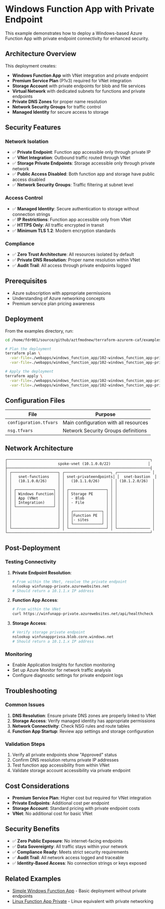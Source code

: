 # Windows Function App with Private Endpoint

This example demonstrates how to deploy a Windows-based Azure Function App with private endpoint connectivity for enhanced security.

## Architecture Overview

This deployment creates:

- **Windows Function App** with VNet integration and private endpoint
- **Premium Service Plan** (P1v3) required for VNet integration
- **Storage Account** with private endpoints for blob and file services
- **Virtual Network** with dedicated subnets for functions and private endpoints
- **Private DNS Zones** for proper name resolution
- **Network Security Groups** for traffic control
- **Managed Identity** for secure access to storage

## Security Features

### Network Isolation
- ✅ **Private Endpoint**: Function app accessible only through private IP
- ✅ **VNet Integration**: Outbound traffic routed through VNet
- ✅ **Storage Private Endpoints**: Storage accessible only through private network
- ✅ **Public Access Disabled**: Both function app and storage have public access disabled
- ✅ **Network Security Groups**: Traffic filtering at subnet level

### Access Control
- ✅ **Managed Identity**: Secure authentication to storage without connection strings
- ✅ **IP Restrictions**: Function app accessible only from VNet
- ✅ **HTTPS Only**: All traffic encrypted in transit
- ✅ **Minimum TLS 1.2**: Modern encryption standards

### Compliance
- ✅ **Zero Trust Architecture**: All resources isolated by default
- ✅ **Private DNS Resolution**: Proper name resolution within VNet
- ✅ **Audit Trail**: All access through private endpoints logged

## Prerequisites

- Azure subscription with appropriate permissions
- Understanding of Azure networking concepts
- Premium service plan pricing awareness

## Deployment

From the examples directory, run:

```bash
cd /home/fdr001/source/github/aztfmodnew/terraform-azurerm-caf/examples

# Plan the deployment
terraform plan \
  -var-file=./webapps/windows_function_app/102-windows_function_app-private/configuration.tfvars \
  -var-file=./webapps/windows_function_app/102-windows_function_app-private/nsg.tfvars

# Apply the deployment
terraform apply \
  -var-file=./webapps/windows_function_app/102-windows_function_app-private/configuration.tfvars \
  -var-file=./webapps/windows_function_app/102-windows_function_app-private/nsg.tfvars
```

## Configuration Files

| File | Purpose |
|------|---------|
| `configuration.tfvars` | Main configuration with all resources |
| `nsg.tfvars` | Network Security Groups definitions |

## Network Architecture

```
┌─────────────────────────────────────────────────────────────────┐
│                       spoke-vnet (10.1.0.0/22)                 │
├─────────────────────────────────────────────────────────────────┤
│ ┌─────────────────────┐ ┌─────────────────────┐ ┌─────────────── │
│ │   snet-functions    │ │ snet-privateendpoints│ │  snet-bastion  │
│ │   (10.1.0.0/26)     │ │   (10.1.1.0/26)     │ │ (10.1.2.0/26)  │
│ │                     │ │                     │ │                │
│ │ ┌─────────────────┐ │ │ ┌─────────────────┐ │ │                │
│ │ │ Windows Function│ │ │ │ Storage PE      │ │ │                │
│ │ │ App (VNet       │ │ │ │ - Blob          │ │ │                │
│ │ │ Integration)    │ │ │ │ - File          │ │ │                │
│ │ └─────────────────┘ │ │ │                 │ │ │                │
│ │                     │ │ │ ┌─────────────┐ │ │ │                │
│ │                     │ │ │ │Function PE  │ │ │ │                │
│ │                     │ │ │ │- sites      │ │ │ │                │
│ │                     │ │ │ └─────────────┘ │ │ │                │
│ └─────────────────────┘ │ └─────────────────┘ │ └─────────────── │
└─────────────────────────────────────────────────────────────────┘
```

## Post-Deployment

### Testing Connectivity

1. **Private Endpoint Resolution**:
   ```bash
   # From within the VNet, resolve the private endpoint
   nslookup winfunapp-private.azurewebsites.net
   # Should return a 10.1.1.x IP address
   ```

2. **Function App Access**:
   ```bash
   # From within the VNet
   curl https://winfunapp-private.azurewebsites.net/api/healthcheck
   ```

3. **Storage Access**:
   ```bash
   # Verify storage private endpoint
   nslookup winfunappprivsa.blob.core.windows.net
   # Should return a 10.1.1.x IP address
   ```

### Monitoring

- Enable Application Insights for function monitoring
- Set up Azure Monitor for network traffic analysis
- Configure diagnostic settings for private endpoint logs

## Troubleshooting

### Common Issues

1. **DNS Resolution**: Ensure private DNS zones are properly linked to VNet
2. **Storage Access**: Verify managed identity has appropriate permissions
3. **Network Connectivity**: Check NSG rules and route tables
4. **Function App Startup**: Review app settings and storage configuration

### Validation Steps

1. Verify all private endpoints show "Approved" status
2. Confirm DNS resolution returns private IP addresses
3. Test function app accessibility from within VNet
4. Validate storage account accessibility via private endpoint

## Cost Considerations

- **Premium Service Plan**: Higher cost but required for VNet integration
- **Private Endpoints**: Additional cost per endpoint
- **Storage Account**: Standard pricing with private endpoint costs
- **VNet**: No additional cost for basic VNet

## Security Benefits

- ✅ **Zero Public Exposure**: No internet-facing endpoints
- ✅ **Data Sovereignty**: All traffic stays within your network
- ✅ **Compliance Ready**: Meets strict security requirements
- ✅ **Audit Trail**: All network access logged and traceable
- ✅ **Identity-Based Access**: No connection strings or keys exposed

## Related Examples

- [Simple Windows Function App](../101-windows_function_app-simple/) - Basic deployment without private endpoints
- [Linux Function App Private](../../linux_function_app/101-linux_function_app-private/) - Linux equivalent with private networking

